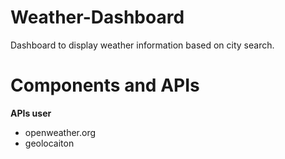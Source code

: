 # Weather-Dashboard
Dashboard to display weather information based on city search.

# Components and APIs
**APIs user**
- openweather.org
- geolocaiton 


